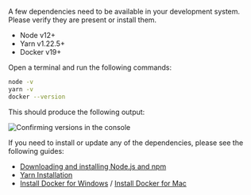 A few dependencies need to be available in your development system. Please verify they are present or install them.

- Node v12+
- Yarn v1.22.5+
- Docker v19+

Open a terminal and run the following commands:

```bash
node -v
yarn -v
docker --version
```

This should produce the following output:

![Confirming versions in the console](https://cdn.goldstack.party/img/202203/confirm_versions.png)

If you need to install or update any of the dependencies, please see the following guides:

- [Downloading and installing Node.js and npm](https://docs.npmjs.com/downloading-and-installing-node-js-and-npm)
- [Yarn Installation](https://yarnpkg.com/getting-started/install)
- [Install Docker for Windows](https://docs.docker.com/docker-for-windows/install/) / [Install Docker for Mac](https://docs.docker.com/docker-for-mac/install/)
